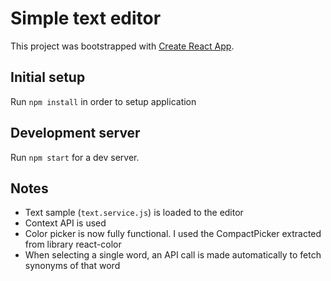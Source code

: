 # Simple text editor
This project was bootstrapped with [Create React App](https://github.com/facebookincubator/create-react-app).

## Initial setup
Run `npm install` in order to setup application

## Development server
Run `npm start` for a dev server.

## Notes
+ Text sample (`text.service.js`) is loaded to the editor
+ Context API is used
+ Color picker is now fully functional. I used the CompactPicker extracted from library react-color
+ When selecting a single word, an API call is made automatically to fetch synonyms of that word



